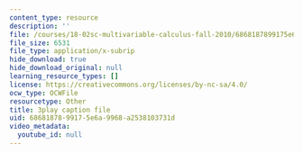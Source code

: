 ```yaml
---
content_type: resource
description: ''
file: /courses/18-02sc-multivariable-calculus-fall-2010/6868187899175e6a9968a2538103731d_KnVNFj53Eq4.vtt
file_size: 6531
file_type: application/x-subrip
hide_download: true
hide_download_original: null
learning_resource_types: []
license: https://creativecommons.org/licenses/by-nc-sa/4.0/
ocw_type: OCWFile
resourcetype: Other
title: 3play caption file
uid: 68681878-9917-5e6a-9968-a2538103731d
video_metadata:
  youtube_id: null
---
```

